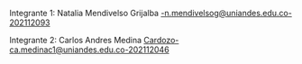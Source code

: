 Integrante 1: Natalia Mendivelso Grijalba -n.mendivelsog@uniandes.edu.co-202112093

Integrante 2: Carlos Andres Medina Cardozo-ca.medinac1@uniandes.edu.co-202112046
